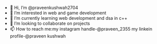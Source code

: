 - 👋 Hi, I’m @praveenkushwah2704
- 👀 I’m interested in web and game development
- 🌱 I’m currently learning web development and dsa in c++
- 💞️ I’m looking to collaborate on projects 
- 📫 How to reach me:my instagram handle-@praveen_2355 my linkein profile-@praveen kushwah


<!---
praveenkushwah2704/praveenkushwah2704 is a ✨ special ✨ repository because its `README.md` (this file) appears on your GitHub profile.
You can click the Preview link to take a look at your changes.
--->
